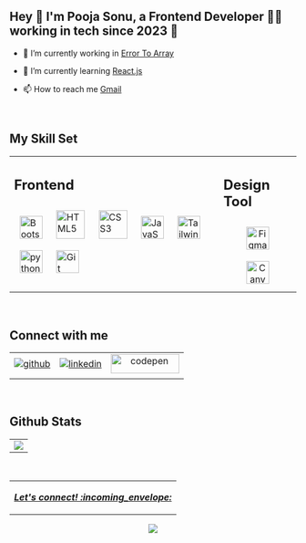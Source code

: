   
## Hey 👋 I'm Pooja Sonu, a Frontend Developer 👨‍💻 working in tech since 2023 🚀</div>  
  

- 🔭 I’m currently working in [Error To Array](https://errortoarray.com/)  
  

- 🌱 I’m currently learning [React.js](https://www.w3schools.com/react/default.asp) 
  

- 📫 How to reach me [Gmail](workpooja02@gmail.com)

<br/>  


## My Skill Set  
<table><tr><td valign="top">
  
## Frontend  
<div align="start">  
<a href="https://getbootstrap.com/" target="_blank"><img style="margin: 10px" src="https://upload.wikimedia.org/wikipedia/commons/thumb/b/b2/Bootstrap_logo.svg/2560px-Bootstrap_logo.svg.png" alt="Bootstrap" height="40" /></a>  
<a href="https://en.wikipedia.org/wiki/HTML5" target="_blank"><img style="margin: 10px" src="https://profilinator.rishav.dev/skills-assets/html5-original-wordmark.svg" alt="HTML5" height="50" /></a>  
<a href="https://www.w3schools.com/css/" target="_blank"><img style="margin: 10px" src="https://profilinator.rishav.dev/skills-assets/css3-original-wordmark.svg" alt="CSS3" height="50" /></a>   
<a href="https://www.w3schools.com/js/" target="_blank"><img style="margin: 10px" src="https://profilinator.rishav.dev/skills-assets/javascript-original.svg" alt="JavaScript" height="40" /></a>
<a href="https://www.tailwindcss.com/" target="_blank"><img style="margin: 10px" src="https://profilinator.rishav.dev/skills-assets/tailwindcss.svg" alt="Tailwind CSS" height="40" /></a> 
<a href="https://www.python.org/" target="_blank"><img style="margin: 10px" src="https://upload.wikimedia.org/wikipedia/commons/thumb/c/c3/Python-logo-notext.svg/1869px-Python-logo-notext.svg.png" alt="python" height="40" /></a>  
<a href="https://www.git-scm.com/" target="_blank"><img style="margin: 10px" src="https://git-scm.com/images/logos/downloads/Git-Icon-1788C.png" alt="Git" height="40" /></a>  
</div>
</td>
<td valign="top">

## Design Tool  
<div align="center">  
<a href="https://www.figma.com/" target="_blank"><img style="margin: 10px" src="https://cdn4.iconfinder.com/data/icons/logos-brands-in-colors/3000/figma-logo-512.png" alt="Figma" height="40" /></a>  
<a href="https://www.canva.com/" target="_blank"><img style="margin: 10px" src="https://upload.wikimedia.org/wikipedia/commons/thumb/0/08/Canva_icon_2021.svg/1900px-Canva_icon_2021.svg.png" alt="Canva" height="40" /></a>  
</div>
</td></tr></table>  

<br/>  

## Connect with me  
<table><tr><td>
<div align="center">
<a href="hhttps://github.com/poojasonu10" target="_blank">
<img src="https://img.shields.io/badge/github-%2324292e.svg?&style=for-the-badge&logo=github&logoColor=white" alt="github" style="margin-bottom: 5px;" />
</a>
</div>
</td> 
<td>
<div align="center">
<a href="https://www.linkedin.com/in/pooja-sonu-44305b279/" target="_blank">
<img src="https://img.shields.io/badge/linkedin-%231E77B5.svg?&style=for-the-badge&logo=linkedin&logoColor=white" alt="linkedin" style="margin-bottom: 5px;" />
</a> 
</div> 
</td>
<td>
<div align="center">
<a href="https://codepen.io/Pooja-the-vuer" target="_blank">
<img src="https://encrypted-tbn0.gstatic.com/images?q=tbn:ANd9GcRvF4iXxidUR-EAx1QUp5uu37e6R0qMs9Wf3Q&usqp=CAU" alt="codepen" height="34" width="120" style="margin-bottom: 5px;" />
</a> 
</div> 
</td></tr></table>  

<br/>  


## Github Stats  
<table align="">
<tr><td>
<img src="https://github-readme-stats.vercel.app/api?username=poojasonu10&theme=gotham&show_icons=true&count_private=true&hide_border=true" /> 	
</td></tr>	
</table>
<br/>
<table><tr><td><p align="center">
  <a href='mailto:anshu.shah63@gmail.com'>
    <b><i>Let's connect! :incoming_envelope:</i></b>
  </a>
 </p></td></tr></table>
<div align="center">
<img src="https://komarev.com/ghpvc/?username=poojasonu10&&style=flat-square" align="center" />
</div>  

